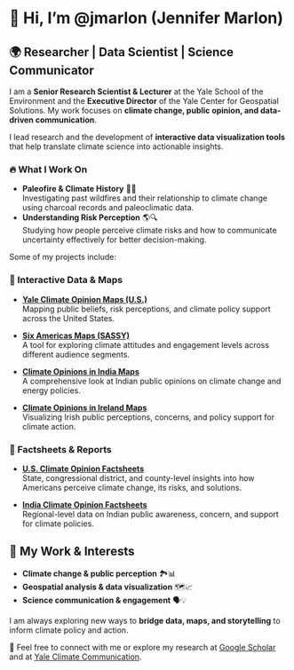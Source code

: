 # 👋 Hi, I’m @jmarlon (Jennifer Marlon)

## 🌍 Researcher | Data Scientist | Science Communicator

I am a **Senior Research Scientist & Lecturer** at the Yale School of the Environment and the **Executive Director** of the Yale Center for Geospatial Solutions. My work focuses on **climate change, public opinion, and data-driven communication**.

I lead research and the development of **interactive data visualization tools** that help translate climate science into actionable insights.

### 🔥 What I Work On
- **Paleofire & Climate History** 🌿🔥  
  Investigating past wildfires and their relationship to climate change using charcoal records and paleoclimatic data.  
- **Understanding Risk Perception** 🌎🔍  
  Studying how people perceive climate risks and how to communicate uncertainty effectively for better decision-making.  

Some of my projects include:

### 🔹 Interactive Data & Maps
- **[Yale Climate Opinion Maps (U.S.)](https://climatecommunication.yale.edu/visualizations-data/ycom-us/)**  
  Mapping public beliefs, risk perceptions, and climate policy support across the United States.  

- **[Six Americas Maps (SASSY)](https://climatecommunication.yale.edu/visualizations-data/sassy/)**  
  A tool for exploring climate attitudes and engagement levels across different audience segments.  

- **[Climate Opinions in India Maps](https://climatecommunication.yale.edu/visualizations-data/ycomindia/)**  
  A comprehensive look at Indian public opinions on climate change and energy policies.  

- **[Climate Opinions in Ireland Maps](https://climatecommunication.yale.edu/visualizations-data/ireland-climate-opinion-maps/)**  
  Visualizing Irish public perceptions, concerns, and policy support for climate action.  

### 📑 Factsheets & Reports
- **[U.S. Climate Opinion Factsheets](https://climatecommunication.yale.edu/visualizations-data/factsheets/)**  
  State, congressional district, and county-level insights into how Americans perceive climate change, its risks, and solutions.  

- **[India Climate Opinion Factsheets](https://climatecommunication.yale.edu/visualizations-data/india-factsheets/)**  
  Regional-level data on Indian public awareness, concern, and support for climate policies.  

## 🔬 My Work & Interests
- **Climate change & public perception** 🏞️📊  
- **Geospatial analysis & data visualization** 🗺️📈  
- **Science communication & engagement** 🗣️💡  

I am always exploring new ways to **bridge data, maps, and storytelling** to inform climate policy and action.

📩 Feel free to connect with me or explore my research at [Google Scholar](https://scholar.google.com/citations?user=piwDt9kAAAAJ&hl=en) and at [Yale Climate Communication](https://climatecommunication.yale.edu/).



<!---
jmarlon/jmarlon is a ✨ special ✨ repository because its `README.md` (this file) appears on your GitHub profile.
You can click the Preview link to take a look at your changes.
--->
